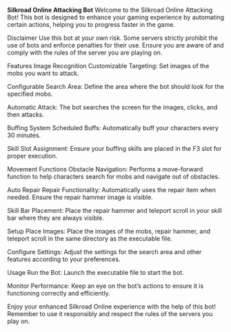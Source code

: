 <b>Silkroad Online Attacking Bot</b>
Welcome to the Silkroad Online Attacking Bot! This bot is designed to enhance your gaming experience by automating certain actions, helping you to progress faster in the game.

Disclaimer
Use this bot at your own risk. Some servers strictly prohibit the use of bots and enforce penalties for their use. Ensure you are aware of and comply with the rules of the server you are playing on.

Features
Image Recognition
Customizable Targeting: Set images of the mobs you want to attack.

Configurable Search Area: Define the area where the bot should look for the specified mobs.

Automatic Attack: The bot searches the screen for the images, clicks, and then attacks.

Buffing System
Scheduled Buffs: Automatically buff your characters every 30 minutes.

Skill Slot Assignment: Ensure your buffing skills are placed in the F3 slot for proper execution.

Movement Functions
Obstacle Navigation: Performs a move-forward function to help characters search for mobs and navigate out of obstacles.

Auto Repair
Repair Functionality: Automatically uses the repair item when needed. Ensure the repair hammer image is visible.

Skill Bar Placement: Place the repair hammer and teleport scroll in your skill bar where they are always visible.

Setup
Place Images: Place the images of the mobs, repair hammer, and teleport scroll in the same directory as the executable file.

Configure Settings: Adjust the settings for the search area and other features according to your preferences.

Usage
Run the Bot: Launch the executable file to start the bot.

Monitor Performance: Keep an eye on the bot’s actions to ensure it is functioning correctly and efficiently.

Enjoy your enhanced Silkroad Online experience with the help of this bot! Remember to use it responsibly and respect the rules of the servers you play on.
